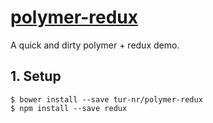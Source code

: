 # [polymer-redux](https://github.com/tur-nr/polymer-redux)
A quick and dirty polymer + redux demo.
## 1. Setup
```shell
$ bower install --save tur-nr/polymer-redux
$ npm install --save redux
```
